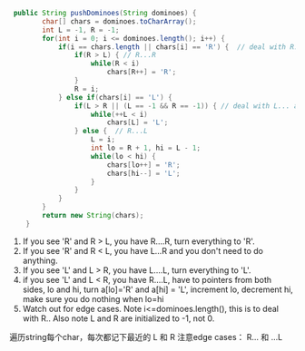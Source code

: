 ```java
 public String pushDominoes(String dominoes) {
        char[] chars = dominoes.toCharArray();
        int L = -1, R = -1;
        for(int i = 0; i <= dominoes.length(); i++) {
            if(i == chars.length || chars[i] == 'R') {  // deal with R...
                if(R > L) { // R...R
                    while(R < i)
                        chars[R++] = 'R';
                }
                R = i;
            } else if(chars[i] == 'L') {
                if(L > R || (L == -1 && R == -1)) { // deal with L... and ...L
                    while(++L < i)  
                        chars[L] = 'L';
                } else {  // R...L
                    L = i;
                    int lo = R + 1, hi = L - 1;
                    while(lo < hi) {
                        chars[lo++] = 'R';
                        chars[hi--] = 'L';
                    } 
                }
            }
        }
        return new String(chars);
    }     
```

1. If you see 'R' and R > L, you have R....R, turn everything to 'R'.
2. If you see 'R' and R < L, you have L...R and you don't need to do anything.
3. If you see 'L' and L > R, you have L....L, turn everything to 'L'.
4. if you see 'L' and L < R, you have R....L, have to pointers from both sides, lo and hi, turn a[lo]='R' and a[hi] = 'L', increment lo, decrement hi, make sure you do nothing when lo=hi
5. Watch out for edge cases. Note i<=dominoes.length(), this is to deal with R.. Also note L and R are initialized to -1, not 0.

遍历string每个char，每次都记下最近的 L 和 R
注意edge cases： R... 和 ...L
